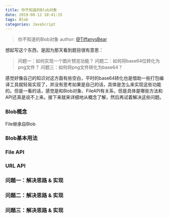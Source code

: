 ```yaml
---
title: 你不知道的Blob对象
date: 2019-08-12 10:41:15
tags: Blob
categories: JavaScript
---
```


> 你不知道的Blob对象
> author: [@TiffanysBear](https://tiffanysbear.github.io/)


想起写这个东西，是因为那天看到题目很有意思：

> 问题一：如何实现一个图片预览功能？
> 问题二：如何将base64位转化为png文件？
> 问题三：如何将png文件转化为base64？

感觉好像自己的知识对这方面有些空白，平时的base64转化也是借助一些打包编译工具就轻易实现了，并没有思考如果是自己的话，具体是怎么来实现这些功能的。但是一看的话，感觉是和Blob对象、FileAPI有关系，但是具体是哪些方法和API还真是说不上来。接下来就来详细地从概念了解，然后再试着解决这些问题。

### Blob概念
File继承自Blob


### Blob基本用法


### File API

### URL API


### 问题一：解决思路 & 实现



### 问题二：解决思路 & 实现


### 问题三：解决思路 & 实现








